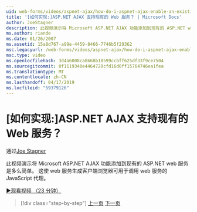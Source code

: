 ```yaml
---
uid: web-forms/videos/aspnet-ajax/how-do-i-aspnet-ajax-enable-an-existing-web-service
title: '[如何实现:]ASP.NET AJAX 支持现有的 Web 服务？ | Microsoft Docs'
author: JoeStagner
description: 此视频演示将 Microsoft ASP.NET AJAX 功能添加到现有的 ASP.NET web 服务是多么简单。 这使基因的 web 服务...
ms.author: riande
ms.date: 01/26/2007
ms.assetid: 15a8d767-a99e-4459-8466-7746b5f29362
msc.legacyurl: /web-forms/videos/aspnet-ajax/how-do-i-aspnet-ajax-enable-an-existing-web-service
msc.type: video
ms.openlocfilehash: 3d4a6008ca8668b18599ccbff625df33f9ce7504
ms.sourcegitcommit: 0f1119340e4464720cfd16d0ff15764746ea1fea
ms.translationtype: MT
ms.contentlocale: zh-CN
ms.lasthandoff: 04/17/2019
ms.locfileid: "59379126"
---
```

# <a name="how-do-i-aspnet-ajax-enable-an-existing-web-service"></a>[如何实现:]ASP.NET AJAX 支持现有的 Web 服务？

通过[Joe Stagner](https://github.com/JoeStagner)

此视频演示将 Microsoft ASP.NET AJAX 功能添加到现有的 ASP.NET web 服务是多么简单。 这使 web 服务生成客户端浏览器可用于调用 web 服务的 JavaScript 代理。

[&#9654;观看视频 （23 分钟）](https://channel9.msdn.com/Blogs/ASP-NET-Site-Videos/how-do-i-aspnet-ajax-enable-an-existing-web-service)

> [!div class="step-by-step"]
> [上一页](how-do-i-add-aspnet-ajax-features-to-an-existing-web-application.md)
> [下一页](how-do-i-use-the-aspnet-ajax-client-library-controls.md)
